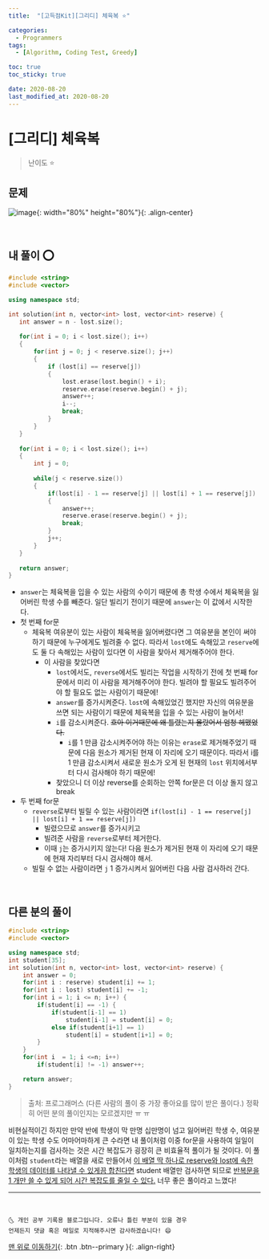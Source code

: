 ```yaml
---
title:  "[고득점Kit][그리디] 체육복 ⭐" 

categories:
  - Programmers
tags:
  - [Algorithm, Coding Test, Greedy]

toc: true
toc_sticky: true

date: 2020-08-20
last_modified_at: 2020-08-20
---
```



# [그리디] 체육복

> 난이도 ⭐

## 문제

![image](https://user-images.githubusercontent.com/42318591/90947508-595e2180-e471-11ea-94b5-0eff1156cbfa.png){: width="80%" height="80%"}{: .align-center}

<br>

## 내 풀이 ⭕

 ```cpp
 #include <string>
#include <vector>

using namespace std;

int solution(int n, vector<int> lost, vector<int> reserve) {
    int answer = n - lost.size();
    
    for(int i = 0; i < lost.size(); i++)
    {
        for(int j = 0; j < reserve.size(); j++)
        {
            if (lost[i] == reserve[j])
            {
                lost.erase(lost.begin() + i);
                reserve.erase(reserve.begin() + j);
                answer++;
                i--;
                break;
            }
        }
    }
    
    for(int i = 0; i < lost.size(); i++)
    {
        int j = 0;
        
        while(j < reserve.size())
        {
            if(lost[i] - 1 == reserve[j] || lost[i] + 1 == reserve[j])
            {
                answer++;
                reserve.erase(reserve.begin() + j);
                break;
            }
            j++;
        }
    }
    
    return answer;
}
```

- `answer`는 체육복을 입을 수 있는 사람의 수이기 때문에 총 학생 수에서 체육복을 잃어버린 학생 수를 빼준다. 일단 빌리기 전이기 때문에 `answer`는 이 값에서 시작한다. 
- 첫 번째 for문
  - 체육복 여유분이 있는 사람이 체육복을 잃어버렸다면 그 여유분을 본인이 써야 하기 때문에 누구에게도 빌려줄 수 없다. 따라서 `lost`에도 속해있고 `reserve`에도 둘 다 속해있는 사람이 있다면 이 사람을 찾아서 제거해주어야 한다.
    - 이 사람을 찾았다면 
      - `lost`에서도, `reverse`에서도 빌리는 작업을 시작하기 전에 첫 번째 for문에서 미리 이 사람을 제거해주어야 한다. 빌려야 할 필요도 빌려주어야 할 필요도 없는 사람이기 때문에!
      - `answer`를 증가시켜준다. `lost`에 속해있었긴 했지만 자신의 여유분을 쓰면 되는 사람이기 때문에 체육복을 입을 수 있는 사람이 늘어서!
      - `i`를 감소시켜준다. ~~흐아 이거때문에 왜 틀렸는지 몰랐어서 엄청 헤맸었다.~~
        - `i`를 1 만큼 감소시켜주어야 하는 이유는 `erase`로 제거해주었기 때문에 다음 원소가 제거된 현재 이 자리에 오기 때문이다. 따라서 i를 1 만큼 감소시켜서 새로운 원소가 오게 된 현재의 `lost` 위치에서부터 다시 검사해야 하기 때문에! 
      - 찾았으니 더 이상 reverse를 순회하는 안쪽 for문은 더 이상 돌지 않고 break
- 두 번째 for문 
  - `reverse`로부터 빌릴 수 있는 사람이라면 `if(lost[i] - 1 == reserve[j] || lost[i] + 1 == reserve[j])`
    - 빌렸으므로 `answer`를 증가시키고
    - 빌려준 사람을 `reverse`로부터 제거한다.
    - 이때 `j`는 증가시키지 않는다! 다음 원소가 제거된 현재 이 자리에 오기 때문에 현재 자리부터 다시 검사해야 해서.
  - 빌릴 수 없는 사람이라면 `j` 1 증가시켜서 잃어버린 다음 사람 검사하러 간다. 

<br>

## 다른 분의 풀이

```cpp
#include <string>
#include <vector>

using namespace std;
int student[35];
int solution(int n, vector<int> lost, vector<int> reserve) {
    int answer = 0;
    for(int i : reserve) student[i] += 1; 
    for(int i : lost) student[i] += -1;
    for(int i = 1; i <= n; i++) {
        if(student[i] == -1) {
            if(student[i-1] == 1) 
                student[i-1] = student[i] = 0;
            else if(student[i+1] == 1) 
                student[i] = student[i+1] = 0;
        }
    }
    for(int i  = 1; i <=n; i++)
        if(student[i] != -1) answer++;

    return answer;
}
```

> 출처: 프로그래머스 (다른 사람의 풀이 중 가장 좋아요를 많이 받은 풀이다.) 정확히 어떤 분의 풀이인지는 모르겠지만 ㅠ ㅠ

비현실적이긴 하지만 만약 반에 학생이 막 만명 십만명이 넘고 잃어버린 학생 수, 여유분이 있는 학생 수도 어마어마하게 큰 수라면 내 풀이처럼 이중 for문을 사용하여 일일이 일치하는지를 검사하는 것은 시간 복잡도가 굉장히 큰 비효율적 풀이가 될 것이다. 이 풀이처럼 `student`라는 배열을 새로 만들어서 <u>이 배열 딱 하나로 reserve와 lost에 속한 학생의 데이터를 나타낼 수 있게끔 합친다면</u> student 배열만 검사하면 되므로 <u>반복문을 1 개만 쓸 수 있게 되어 시간 복잡도를 줄일 수 있다.</u> 너무 좋은 풀이라고 느꼈다!

***
<br>

    🌜 개인 공부 기록용 블로그입니다. 오류나 틀린 부분이 있을 경우 
    언제든지 댓글 혹은 메일로 지적해주시면 감사하겠습니다! 😄

[맨 위로 이동하기](#){: .btn .btn--primary }{: .align-right}